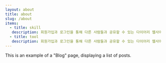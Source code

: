 ```yaml
---
layout: about
title: about
slug: /about
items:
  - title: skill
   description: 회원가입과 로그인을 통해 다른 사람들과 공유할 수 있는 다이어리 웹사이트입니다.
  - title: tool
   description: 회원가입과 로그인을 통해 다른 사람들과 공유할 수 있는 다이어리 웹사이트입니다.
---
```


This is an example of a "Blog" page, displaying a list of posts.
<br />
